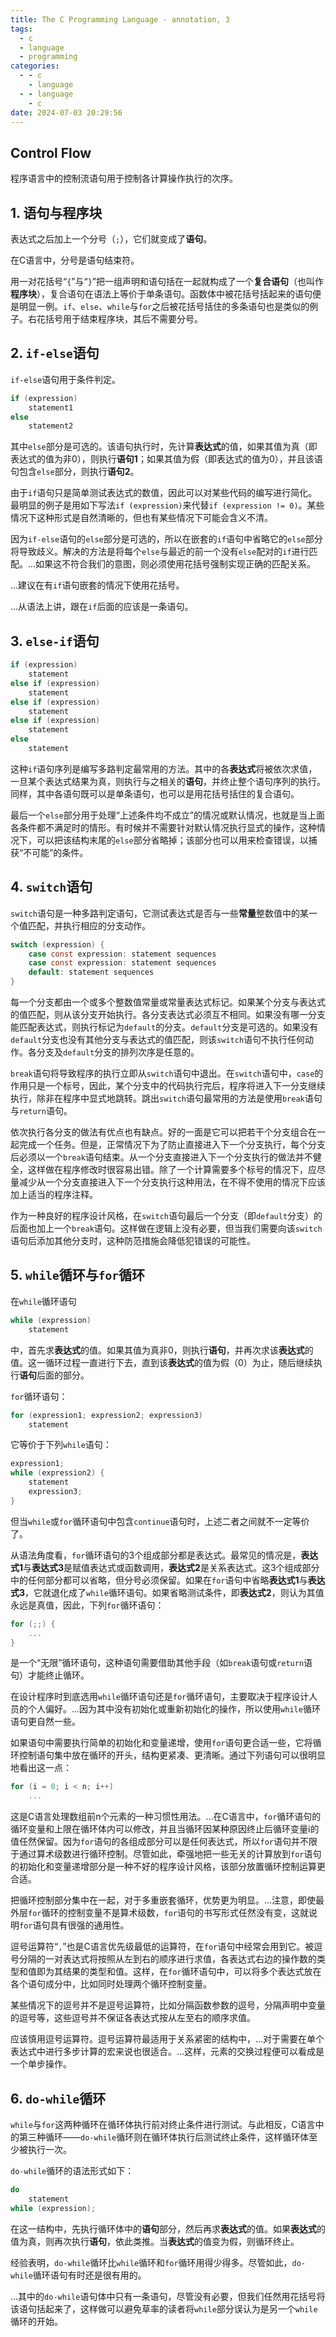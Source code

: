 ```yaml
---
title: The C Programming Language - annotation, 3
tags:
  - c
  - language
  - programming
categories:
  - - c
    - language
  - - language
    - c
date: 2024-07-03 20:29:56
---
```


## Control Flow

程序语言中的控制流语句用于控制各计算操作执行的次序。

## 1. 语句与程序块

表达式之后加上一个分号（`;`），它们就变成了**语句**。

在C语言中，分号是语句结束符。

用一对花括号“`{`”与“`}`”把一组声明和语句括在一起就构成了一个**复合语句**（也叫作**程序块**），复合语句在语法上等价于单条语句。函数体中被花括号括起来的语句便是明显一例。`if`、`else`、`while`与`for`之后被花括号括住的多条语句也是类似的例子。右花括号用于结束程序块，其后不需要分号。

## 2. `if-else`语句

`if-else`语句用于条件判定。

```c if-else语法
if (expression)
    statement1
else
    statement2
```

其中`else`部分是可选的。该语句执行时，先计算**表达式**的值，如果其值为真（即表达式的值为非0），则执行**语句1**；如果其值为假（即表达式的值为0），并且该语句包含`else`部分，则执行**语句2**。

由于`if`语句只是简单测试表达式的数值，因此可以对某些代码的编写进行简化。最明显的例子是用如下写法`if (expression)`来代替`if (expression != 0)`。某些情况下这种形式是自然清晰的，但也有某些情况下可能会含义不清。

因为`if-else`语句的`else`部分是可选的，所以在嵌套的`if`语句中省略它的`else`部分将导致歧义。解决的方法是将每个`else`与最近的前一个没有`else`配对的`if`进行匹配。...如果这不符合我们的意图，则必须使用花括号强制实现正确的匹配关系。

...建议在有`if`语句嵌套的情况下使用花括号。

...从语法上讲，跟在`if`后面的应该是一条语句。

## 3. `else-if`语句

```c else-if语法
if (expression)
    statement
else if (expression)
    statement
else if (expression)
    statement
else if (expression)
    statement
else
    statement
```

这种`if`语句序列是编写多路判定最常用的方法。其中的各**表达式**将被依次求值，一旦某个表达式结果为真，则执行与之相关的**语句**，并终止整个语句序列的执行。同样，其中各语句既可以是单条语句，也可以是用花括号括住的复合语句。

最后一个`else`部分用于处理“上述条件均不成立”的情况或默认情况，也就是当上面各条件都不满足时的情形。有时候并不需要针对默认情况执行显式的操作，这种情况下，可以把该结构末尾的`else`部分省略掉；该部分也可以用来检查错误，以捕获“不可能”的条件。

## 4. `switch`语句

`switch`语句是一种多路判定语句，它测试表达式是否与一些**常量**整数值中的某一个值匹配，并执行相应的分支动作。

```c switch语法
switch (expression) {
    case const expression: statement sequences
    case const expression: statement sequences
    default: statement sequences
}
```

每一个分支都由一个或多个整数值常量或常量表达式标记。如果某个分支与表达式的值匹配，则从该分支开始执行。各分支表达式必须互不相同。如果没有哪一分支能匹配表达式，则执行标记为`default`的分支。`default`分支是可选的。如果没有`default`分支也没有其他分支与表达式的值匹配，则该`switch`语句不执行任何动作。各分支及`default`分支的排列次序是任意的。

`break`语句将导致程序的执行立即从`switch`语句中退出。在`switch`语句中，`case`的作用只是一个标号，因此，某个分支中的代码执行完后，程序将进入下一分支继续执行，除非在程序中显式地跳转。跳出`switch`语句最常用的方法是使用`break`语句与`return`语句。

依次执行各分支的做法有优点也有缺点。好的一面是它可以把若干个分支组合在一起完成一个任务。但是，正常情况下为了防止直接进入下一个分支执行，每个分支后必须以一个`break`语句结束。从一个分支直接进入下一个分支执行的做法并不健全，这样做在程序修改时很容易出错。除了一个计算需要多个标号的情况下，应尽量减少从一个分支直接进入下一个分支执行这种用法，在不得不使用的情况下应该加上适当的程序注释。

作为一种良好的程序设计风格，在`switch`语句最后一个分支（即`default`分支）的后面也加上一个`break`语句。这样做在逻辑上没有必要，但当我们需要向该`switch`语句后添加其他分支时，这种防范措施会降低犯错误的可能性。

## 5. `while`循环与`for`循环

在`while`循环语句

```c while语法
while (expression)
    statement
```

中，首先求**表达式**的值。如果其值为真非0，则执行**语句**，并再次求该**表达式**的值。这一循环过程一直进行下去，直到该**表达式**的值为假（0）为止，随后继续执行**语句**后面的部分。

`for`循环语句：

```c for语法
for (expression1; expression2; expression3)
    statement
```

它等价于下列`while`语句：

```c for语句等价的while语句
expression1;
while (expression2) {
    statement
    expression3;
}
```

但当`while`或`for`循环语句中包含`continue`语句时，上述二者之间就不一定等价了。

从语法角度看，`for`循环语句的3个组成部分都是表达式。最常见的情况是，**表达式1**与**表达式3**是赋值表达式或函数调用，**表达式2**是关系表达式。这3个组成部分中的任何部分都可以省略，但分号必须保留。如果在`for`语句中省略**表达式1**与**表达式3**，它就退化成了`while`循环语句。如果省略测试条件，即**表达式2**，则认为其值永远是真值，因此，下列`for`循环语句：

```c 无限for循环语句
for (;;) {
    ...
}
```

是一个“无限”循环语句，这种语句需要借助其他手段（如`break`语句或`return`语句）才能终止循环。

在设计程序时到底选用`while`循环语句还是`for`循环语句，主要取决于程序设计人员的个人偏好。...因为其中没有初始化或重新初始化的操作，所以使用`while`循环语句更自然一些。

如果语句中需要执行简单的初始化和变量递增，使用`for`语句更合适一些，它将循环控制语句集中放在循环的开头，结构更紧凑、更清晰。通过下列语句可以很明显地看出这一点：

```c for循环处理数组前n个元素
for (i = 0; i < n; i++)
    ...
```

这是C语言处理数组前n个元素的一种习惯性用法。...在C语言中，`for`循环语句的循环变量和上限在循环体内可以修改，并且当循环因某种原因终止后循环变量i的值任然保留。因为`for`语句的各组成部分可以是任何表达式，所以`for`语句并不限于通过算术级数进行循环控制。尽管如此，牵强地把一些无关的计算放到`for`语句的初始化和变量递增部分是一种不好的程序设计风格，该部分放置循环控制运算更合适。

把循环控制部分集中在一起，对于多重嵌套循环，优势更为明显。...注意，即使最外层`for`循环的控制变量不是算术级数，`for`语句的书写形式任然没有变，这就说明`for`语句具有很强的通用性。

逗号运算符“`,`”也是C语言优先级最低的运算符，在`for`语句中经常会用到它。被逗号分隔的一对表达式将按照从左到右的顺序进行求值，各表达式右边的操作数的类型和值即为其结果的类型和值。这样，在`for`循环语句中，可以将多个表达式放在各个语句成分中，比如同时处理两个循环控制变量。

某些情况下的逗号并不是逗号运算符，比如分隔函数参数的逗号，分隔声明中变量的逗号等，这些逗号并不保证各表达式按从左至右的顺序求值。

应该慎用逗号运算符。逗号运算符最适用于关系紧密的结构中，...对于需要在单个表达式中进行多步计算的宏来说也很适合。...这样，元素的交换过程便可以看成是一个单步操作。

## 6. `do-while`循环

`while`与`for`这两种循环在循环体执行前对终止条件进行测试。与此相反，C语言中的第三种循环——`do-while`循环则在循环体执行后测试终止条件，这样循环体至少被执行一次。

`do-while`循环的语法形式如下：

```c do-while语法
do
    statement
while (expression);
```

在这一结构中，先执行循环体中的**语句**部分，然后再求**表达式**的值。如果**表达式**的值为真，则再次执行**语句**，依此类推。当**表达式**的值变为假，则循环终止。

经验表明，`do-while`循环比`while`循环和`for`循环用得少得多。尽管如此，`do-while`循环语句有时还是很有用的。

...其中的`do-while`语句体中只有一条语句，尽管没有必要，但我们任然用花括号将该语句括起来了，这样做可以避免草率的读者将`while`部分误认为是另一个`while`循环的开始。
